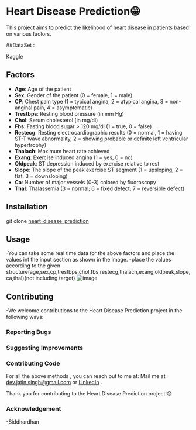 # Heart Disease Prediction😁

This project aims to predict the likelihood of heart disease in patients based on various factors.

##DataSet :

Kaggle 

## Factors

- **Age**: Age of the patient
- **Sex**: Gender of the patient (0 = female, 1 = male)
- **CP**: Chest pain type (1 = typical angina, 2 = atypical angina, 3 = non-anginal pain, 4 = asymptomatic)
- **Trestbps**: Resting blood pressure (in mm Hg)
- **Chol**: Serum cholesterol (in mg/dl)
- **Fbs**: Fasting blood sugar > 120 mg/dl (1 = true, 0 = false)
- **Restecg**: Resting electrocardiographic results (0 = normal, 1 = having ST-T wave abnormality, 2 = showing probable or definite left ventricular hypertrophy)
- **Thalach**: Maximum heart rate achieved
- **Exang**: Exercise induced angina (1 = yes, 0 = no)
- **Oldpeak**: ST depression induced by exercise relative to rest
- **Slope**: The slope of the peak exercise ST segment (1 = upsloping, 2 = flat, 3 = downsloping)
- **Ca**: Number of major vessels (0-3) colored by fluoroscopy
- **Thal**: Thalassemia (3 = normal; 6 = fixed defect; 7 = reversible defect)

## Installation

git clone [heart_disease_prediction](https://github.com/dev-jatin-mehra/heart_disease_prediction)

## Usage
-You can take some real time data for the above factors and place the values int the input section as shown in the image.
-place the values according to the given structure(age,sex,cp,trestbps,chol,fbs,restecg,thalach,exang,oldpeak,slope,ca,thal){not including target}
![image](https://github.com/dev-jatin-mehra/heart_disease_prediction/assets/149806613/8a6c43dd-5721-4c37-8605-1ead98455556)



## Contributing

-We welcome contributions to the Heart Disease Prediction project in the following ways:

### Reporting Bugs

### Suggesting Improvements

### Contributing Code

For all the above methods , you can reach out to me at:
Mail me at dev.jatin.singh@gmail.com or [LinkedIn](https://www.linkedin.com/in/jatinsinghmehra) .

Thank you for contributing to the Heart Disease Prediction project!😊

### Acknowledgement
-Siddhardhan

